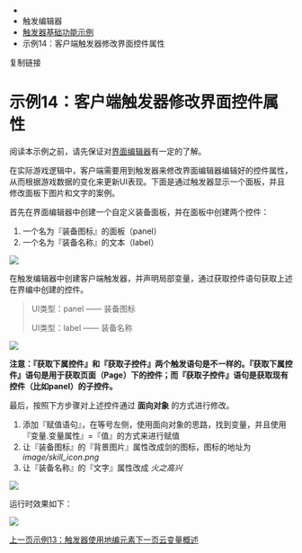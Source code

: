   * [](/)
  * 触发编辑器
  * [触发器基础功能示例](/Manual/TriggerEditor/Example/Intro)
  * 示例14：客户端触发器修改界面控件属性

复制链接

# 示例14：客户端触发器修改界面控件属性

阅读本示例之前，请先保证对[界面编辑器](/Manual/UIEditor/Introduction)有一定的了解。

在实际游戏逻辑中，客户端需要用到触发器来修改界面编辑器编辑好的控件属性，从而根据游戏数据的变化来更新UI表现。下面是通过触发器显示一个面板，并且修改面板下图片和文字的案例。

首先在界面编辑器中创建一个自定义装备面板，并在面板中创建两个控件：

  1. 一个名为『装备图标』的面板（panel）
  2. 一个名为『装备名称』的文本（label）

![](/assets/images/UIExample_1-cd4a730bb1bd40b56bc9fa5c6da34bfe.png)

在触发编辑器中创建客户端触发器，并声明局部变量，通过获取控件语句获取上述在界编中创建的控件。

> UI类型：panel —— 装备图标
>
> UI类型：label —— 装备名称

![](/assets/images/UIExample_2-a71d1ff8472868fa57443b49aace0b66.png)

**注意：『获取下属控件』和『获取子控件』两个触发语句是不一样的。『获取下属控件』语句是用于获取页面（Page）下的控件；而『获取子控件』语句是获取现有控件（比如panel）的子控件。**

最后，按照下方步骤对上述控件通过 **面向对象** 的方式进行修改。

  1. 添加『赋值语句』，在等号左侧，使用面向对象的思路，找到变量，并且使用『变量.变量属性』=『值』的方式来进行赋值
  2. 让『装备图标』的『背景图片』属性改成剑的图标，图标的地址为 _image/skill_icon.png_
  3. 让『装备名称』的『文字』属性改成 _火之高兴_

![](/assets/images/UIExample_3-9469d210e11152192e3dd4cf54e51911.png)

运行时效果如下：

![](/assets/images/UIExample_4-3859addf56799da1fb4176e4e18510ea.png)

[上一页示例13：触发器使用地编元素](/Manual/TriggerEditor/Example/UseMapElements)[下一页云变量概述](/Manual/TriggerEditor/Score/Intro)


